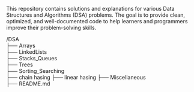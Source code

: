 This repository contains solutions and explanations for various Data Structures and Algorithms (DSA) problems. The goal is to provide clean, optimized, and well-documented code to help learners and programmers improve their problem-solving skills.

/DSA  
  ├── Arrays  
  ├── LinkedLists  
  ├── Stacks_Queues  
  ├── Trees  
  ├── Sorting_Searching  
  ├── chain hasing
  ├── linear hasing
  ├── Miscellaneous  
  ├── README.md  

